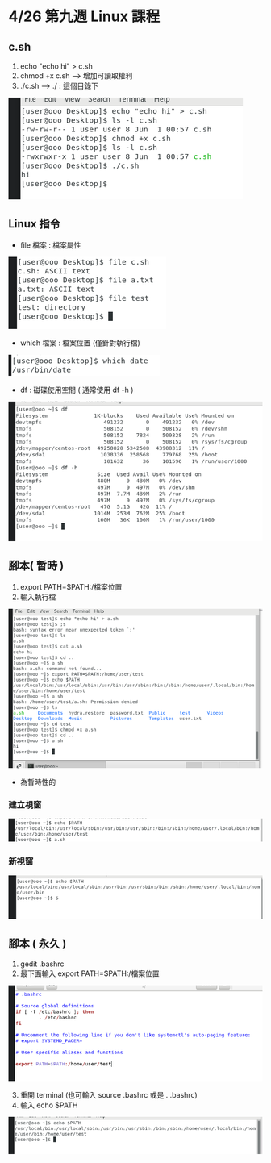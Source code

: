 # 4/26 第九週 Linux 課程

## c.sh
1. echo "echo hi" > c.sh
2. chmod +x c.sh --> 增加可讀取權利
3. ./c.sh --> ./ : 這個目錄下

![](https://github.com/yucing/linux/blob/main/picture/bash4.png)

## Linux 指令
* file 檔案 : 檔案屬性

![](https://github.com/yucing/linux/blob/main/picture/file1.png)

* which 檔案 : 檔案位置 (僅針對執行檔)

![](https://github.com/yucing/linux/blob/main/picture/which.png)

* df : 磁碟使用空間 ( 通常使用 df -h )

![](https://github.com/yucing/linux/blob/main/picture/df.png)

## 腳本( 暫時 )
1. export PATH=$PATH:/檔案位置
2. 輸入執行檔

![](https://github.com/yucing/linux/blob/main/picture/export.png)

* 為暫時性的
### 建立視窗 

![](https://github.com/yucing/linux/blob/main/picture/export2.png)

### 新視窗

![](https://github.com/yucing/linux/blob/main/picture/export3.png)

## 腳本 ( 永久 )
1. gedit .bashrc
2. 最下面輸入 export PATH=$PATH:/檔案位置

![](https://github.com/yucing/linux/blob/main/picture/export4.png)

3. 重開 terminal (也可輸入 source .bashrc 或是 . .bashrc)
4. 輸入 echo $PATH

![](https://github.com/yucing/linux/blob/main/picture/echo3.png)